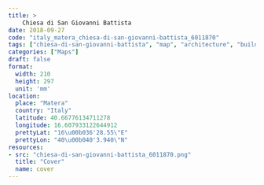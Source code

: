 ```yaml
---
title: > 
    Chiesa di San Giovanni Battista
date: 2018-09-27
code: "italy_matera_chiesa-di-san-giovanni-battista_6011870"
tags: ["chiesa-di-san-giovanni-battista", "map", "architecture", "buildings", "Matera", "Italy"]
categories: ["Maps"]
draft: false
format:
  width: 210
  height: 297
  unit: 'mm'
location:
  place: "Matera"
  country: "Italy"
  latitude: 40.66776134711278
  longitude: 16.607933122644912
  prettyLat: "16\u00b036'28.55\"E"
  prettyLon: "40\u00b040'3.940\"N"
resources:
- src: "chiesa-di-san-giovanni-battista_6011870.png"
  title: "Cover"
  name: cover
---
```

